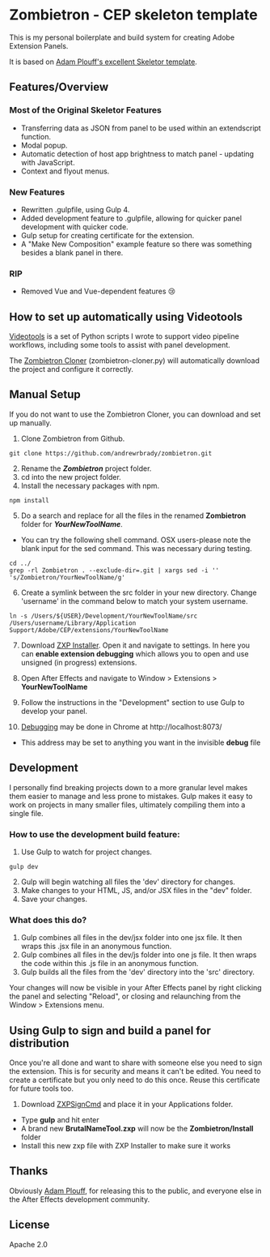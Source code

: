 # Zombietron - CEP skeleton template

This is my personal boilerplate and build system for creating Adobe Extension Panels.

It is based on [Adam Plouff's excellent Skeletor template](https://github.com/adamplouff/CEP-Skelotron).

## Features/Overview

### Most of the Original Skeletor Features

- Transferring data as JSON from panel to be used within an extendscript function.
- Modal popup.
- Automatic detection of host app brightness to match panel - updating with JavaScript.
- Context and flyout menus.

### New Features

- Rewritten .gulpfile, using Gulp 4.
- Added development feature to .gulpfile, allowing for quicker panel development with quicker code.
- Gulp setup for creating certificate for the extension.
- A "Make New Composition" example feature so there was something besides a blank panel in there.

### RIP

- Removed Vue and Vue-dependent features 😢

## How to set up automatically using Videotools

[Videotools](https://github.com/andrewrbrady/videotools) is a set of Python scripts I wrote to support video pipeline workflows, including some tools to assist with panel development.

The [Zombietron Cloner](https://github.com/andrewrbrady/videotools/blob/master/zombietron-cloner.py) (zombietron-cloner.py) will automatically download the project and configure it correctly.

## Manual Setup

If you do not want to use the Zombietron Cloner, you can download and set up manually.

1. Clone Zombietron from Github.

```shell
git clone https://github.com/andrewrbrady/zombietron.git
```

2. Rename the **_Zombietron_** project folder.
3. cd into the new project folder.
4. Install the necessary packages with npm.

```shell
npm install
```

5. Do a search and replace for all the files in the renamed **Zombietron** folder for **_YourNewToolName_**.

- You can try the following shell command. OSX users-please note the blank input for the sed command. This was necessary during testing.

```shell
cd ../
grep -rl Zombietron . --exclude-dir=.git | xargs sed -i '' 's/Zombietron/YourNewToolName/g'
```

6. Create a symlink between the src folder in your new directory. Change 'username' in the command below to match your system username.

```shell
ln -s /Users/${USER}/Development/YourNewToolName/src /Users/username/Library/Application Support/Adobe/CEP/extensions/YourNewToolName
```

7. Download [ZXP Installer][799ff035]. Open it and navigate to settings. In here you can **enable extension debugging** which allows you to open and use unsigned (in progress) extensions.

8. Open After Effects and navigate to Window > Extensions > **YourNewToolName**

9. Follow the instructions in the "Development" section to use Gulp to develop your panel.

10. [Debugging][799ff033] may be done in Chrome at http://localhost:8073/

- This address may be set to anything you want in the invisible **debug** file

## Development

I personally find breaking projects down to a more granular level makes them easier to manage and less prone to mistakes. Gulp makes it easy to work on projects in many smaller files, ultimately compiling them into a single file.

### How to use the development build feature:

1. Use Gulp to watch for project changes.

```shell
gulp dev
```

2. Gulp will begin watching all files the 'dev' directory for changes.
3. Make changes to your HTML, JS, and/or JSX files in the "dev" folder.
4. Save your changes.

### What does this do?

1. Gulp combines all files in the dev/jsx folder into one jsx file. It then wraps this .jsx file in an anonymous function.
2. Gulp combines all files in the dev/js folder into one js file. It then wraps the code within this .js file in an anonymous function.
3. Gulp builds all the files from the 'dev' directory into the 'src' directory.

Your changes will now be visible in your After Effects panel by right clicking the panel and selecting "Reload", or closing and relaunching from the Window > Extensions menu.

## Using Gulp to sign and build a panel for distribution

Once you're all done and want to share with someone else you need to sign the extension. This is for security and means it can't be edited. You need to create a certificate but you only need to do this once. Reuse this certificate for future tools too.

1. Download [ZXPSignCmd][799ff037] and place it in your Applications folder.

- Type **gulp** and hit enter
- A brand new **BrutalNameTool.zxp** will now be the **Zombietron/Install** folder
- Install this new zxp file with ZXP Installer to make sure it works

## Thanks

Obviously [Adam Plouff](https://github.com/adamplouff), for releasing this to the public, and everyone else in the After Effects development community.

## License

Apache 2.0

[799ff023]: https://github.com/Adobe-CEP "Adobe CEP"
[799ff025]: http://htmlpanelsbook.com/ "HTML Panels"
[799ff027]: https://atom.io/ "Atom"
[799ff029]: https://www.howtogeek.com/297721/how-to-create-and-use-symbolic-links-aka-symlinks-on-a-mac/ "OS X Symlink"
[799ff031]: https://www.howtogeek.com/howto/16226/complete-guide-to-symbolic-links-symlinks-on-windows-or-linux/ "Windows Symlink"
[799ff033]: https://github.com/Adobe-CEP/Getting-Started-guides/tree/master/Client-side%20Debugging "Client side debugging"
[799ff035]: https://aescripts.com/learn/zxp-installer/ "ZXP Installer"
[799ff037]: https://github.com/Adobe-CEP/CEP-Resources/tree/master/ZXPSignCMD "ZXPSignCmd"
[799ff041]: https://nodejs.org/en/download/ "Node.js"
[799ff041]: https://nodejs.org/en/download/ "Node.js"

